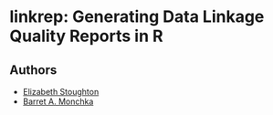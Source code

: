 # linkrep: Generating Data Linkage Quality Reports in R

## Authors
- [Elizabeth Stoughton](https://github.com/stoughty111)
- [Barret A. Monchka](https://github.com/barretmonchka)
